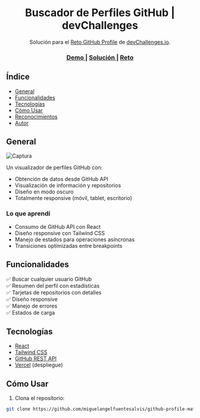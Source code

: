 <h1 align="center">Buscador de Perfiles GitHub | devChallenges</h1>

<div align="center">
   Solución para el <a href="https://devchallenges.io/challenge/github-profile" target="_blank">Reto GitHub Profile</a> de <a href="http://devchallenges.io" target="_blank">devChallenges.io</a>.
</div>

<div align="center">
  <h3>
    <a href="https://github-profile-mafa.vercel.app/">
      Demo
    </a>
    <span> | </span>
    <a href="https://github.com/miguelangelfuentesalvis/github-profile-mafa">
      Solución
    </a>
    <span> | </span>
    <a href="https://devchallenges.io/challenge/github-profile">
      Reto
    </a>
  </h3>
</div>

## Índice

- [General](#general)
- [Funcionalidades](#funcionalidades)
- [Tecnologías](#tecnologías)
- [Cómo Usar](#cómo-usar)
- [Reconocimientos](#reconocimientos)
- [Autor](#autor)

## General

![Captura](https://i.ibb.co/0jqXy1G/tu-version.png)

Un visualizador de perfiles GitHub con:
- Obtención de datos desde GitHub API
- Visualización de información y repositorios
- Diseño en modo oscuro
- Totalmente responsive (móvil, tablet, escritorio)

### Lo que aprendí

- Consumo de GitHub API con React
- Diseño responsive con Tailwind CSS
- Manejo de estados para operaciones asíncronas
- Transiciones optimizadas entre breakpoints

## Funcionalidades

✅ Buscar cualquier usuario GitHub  
✅ Resumen del perfil con estadísticas  
✅ Tarjetas de repositorios con detalles  
✅ Diseño responsive  
✅ Manejo de errores  
✅ Estados de carga  

## Tecnologías

- [React](https://reactjs.org)
- [Tailwind CSS](https://tailwindcss.com)
- [GitHub REST API](https://docs.github.com/en/rest)
- [Vercel](https://vercel.com) (despliegue)

## Cómo Usar

1. Clona el repositorio:
```bash
git clone https://github.com/miguelangelfuentesalvis/github-profile-mafa.git